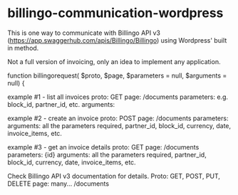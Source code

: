 # billingo-communication-wordpress

This is one way to communicate with Billingo API v3 (https://app.swaggerhub.com/apis/Billingo/Billingo) using Wordpress' built in method.

Not a full version of invoicing, only an idea to implement any application.

function billingorequest( $proto, $page, $parameters = null, $arguments = null) {

example #1 - list all invoices
proto: GET
page: /documents
parameters: e.g. block_id, partner_id, etc.
arguments: 

example #2 - create an invoice
proto: POST
page: /documents
parameters: 
arguments: all the parameters required, partner_id, block_id, currency, date, invoice_items, etc.

example #3 - get an invoice details
proto: GET
page: /documents
parameters: {id}
arguments: all the parameters required, partner_id, block_id, currency, date, invoice_items, etc.

Check Billingo API v3 documentation for details.
Proto: GET, POST, PUT, DELETE
page: many... /documents 
